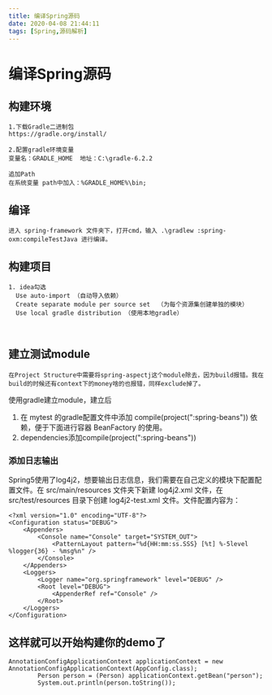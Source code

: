 ```yaml
---
title: 编译Spring源码
date: 2020-04-08 21:44:11
tags: [Spring,源码解析]
---
```


# 编译Spring源码

## 构建环境

```
1.下载Gradle二进制包
https://gradle.org/install/

2.配置gradle环境变量
变量名：GRADLE_HOME  地址：C:\gradle-6.2.2

追加Path
在系统变量 path中加入：%GRADLE_HOME%\bin;

```

## 编译

<!--more-->

```
进入 spring-framework 文件夹下，打开cmd，输入 .\gradlew :spring-oxm:compileTestJava 进行编译。
```

## 构建项目

```
1. idea勾选 
  Use auto-import （自动导入依赖）
  Create separate module per source set  （为每个资源集创建单独的模块）
  Use local gradle distribution （使用本地gradle）
  
  
```

## 建立测试module


```
在Project Structure中需要将spring-aspectj这个module除去，因为build报错。我在build的时候还有context下的money啥的也报错，同样exclude掉了。

```
使用gradle建立module，建立后
1. 在 mytest 的gradle配置文件中添加 compile(project(":spring-beans")) 依赖，便于下面进行容器 BeanFactory 的使用。
2. dependencies添加compile(project(":spring-beans"))

### 添加日志输出

Spring5使用了log4j2，想要输出日志信息，我们需要在自己定义的模块下配置配置文件。在 src/main/resources 文件夹下新建 log4j2.xml 文件，在 src/test/resources 目录下创建 log4j2-test.xml 文件。文件配置内容为：

```
<?xml version="1.0" encoding="UTF-8"?>
<Configuration status="DEBUG">
	<Appenders>
		<Console name="Console" target="SYSTEM_OUT">
			<PatternLayout pattern="%d{HH:mm:ss.SSS} [%t] %-5level %logger{36} - %msg%n" />
		</Console>
	</Appenders>
	<Loggers>
		<Logger name="org.springframework" level="DEBUG" />
		<Root level="DEBUG">
			<AppenderRef ref="Console" />
		</Root>
	</Loggers>
</Configuration>

```

## 这样就可以开始构建你的demo了 


```
AnnotationConfigApplicationContext applicationContext = new AnnotationConfigApplicationContext(AppConfig.class);
		Person person = (Person) applicationContext.getBean("person");
		System.out.println(person.toString());
```